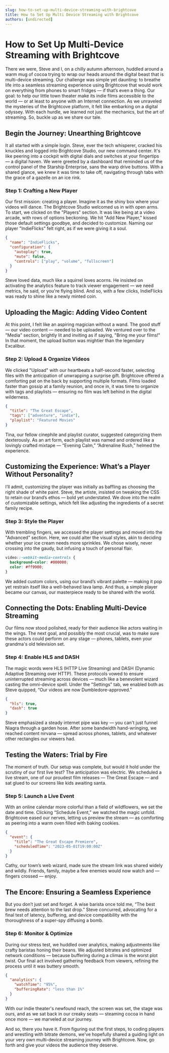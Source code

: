 ```yaml
---
slug: how-to-set-up-multi-device-streaming-with-brightcove
title: How to Set Up Multi Device Streaming with Brightcove
authors: [undirected]
---
```



# How to Set Up Multi-Device Streaming with Brightcove

There we were, Steve and I, on a chilly autumn afternoon, huddled around a warm mug of cocoa trying to wrap our heads around the digital beast that is multi-device streaming. Our challenge was simple yet daunting: to breathe life into a seamless streaming experience using Brightcove that would work on everything from phones to smart fridges — if that’s even a thing. Our goal: to help our little town theater make its indie films accessible to the world — or at least to anyone with an Internet connection. As we unraveled the mysteries of the Brightcove platform, it felt like embarking on a digital odyssey. With each hurdle, we learned not just the mechanics, but the art of streaming. So, buckle up as we share our tale. 

## Begin the Journey: Unearthing Brightcove

It all started with a simple login. Steve, ever the tech whisperer, cracked his knuckles and logged into Brightcove Studio, our new command center. It's like peering into a cockpit with digital dials and switches at your fingertips — a digital haven. We were greeted by a dashboard that reminded us of the control panel of the Starship Enterprise, sans the warp drive buttons. With a shared glance, we knew it was time to take off, navigating through tabs with the grace of a gazelle on an ice rink.

### Step 1: Crafting a New Player

Our first mission: creating a player. Imagine it as the shiny box where your videos will dance. The Brightcove Studio welcomed us in with open arms. To start, we clicked on the "Players" section. It was like being at a video arcade, with rows of options beckoning. We hit "Add New Player," kissed those default settings goodbye, and decided to customize. Naming our player "IndieFlicks" felt right, as if we were giving it a soul. 

```json
{
  "name": "IndieFlicks",
  "configuration": {
    "autoplay": true,
    "mute": false,
    "controls": ["play", "volume", "fullscreen"]
  }
}
```

Steve loved data, much like a squirrel loves acorns. He insisted on activating the analytics feature to track viewer engagement — we need metrics, he said, or you're flying blind. And so, with a few clicks, IndieFlicks was ready to shine like a newly minted coin.

## Uploading the Magic: Adding Video Content

At this point, I felt like an aspiring magician without a wand. The good stuff — our video content — needed to be uploaded. We ventured over to the "Media" section, brightly lit and inviting as if saying, "Bring me your films!" In that moment, the upload button was mightier than the legendary Excalibur.

### Step 2: Upload & Organize Videos

We clicked "Upload" with our heartbeats a half-second faster, selecting files with the anticipation of unwrapping a surprise gift. Brightcove offered a comforting pat on the back by supporting multiple formats. Films loaded faster than gossip at a family reunion, and once in, it was time to organize with tags and playlists — ensuring no film was left behind in the digital wilderness.

```json
{
  "title": "The Great Escape",
  "tags": ["adventure", "indie"],
  "playlist": "Featured Movies"
}
```

Tina, our fellow cinephile and playlist curator, suggested categorizing them dexterously. As an art form, each playlist was named and ordered like a lovingly crafted mixtape — “Evening Calm,” “Adrenaline Rush,” helmed the experience.

## Customizing the Experience: What’s a Player Without Personality?

I’ll admit, customizing the player was initially as baffling as choosing the right shade of white paint. Steve, the artiste, insisted on tweaking the CSS to retain our brand’s ethos — bold yet understated. We dove into the realm of customizable settings, which felt like adjusting the ingredients of a secret family recipe. 

### Step 3: Style the Player

With trembling fingers, we accessed the player settings and moved into the "Advanced" section. Here, we could alter the visual styles, akin to deciding whether your ice cream needs more sprinkles. We chose wisely, never crossing into the gaudy, but infusing a touch of personal flair. 

```css
video::-webkit-media-controls {
  background-color: #000000;
  color: #ff9900;
}
```

We added custom colors, using our brand’s vibrant palette — making it pop yet restrain itself like a well-behaved lava lamp. And thus, a simple player became our canvas, our masterpiece ready to be shared with the world.

## Connecting the Dots: Enabling Multi-Device Streaming

Our films now stood polished, ready for their audience like actors waiting in the wings. The next goal, and possibly the most crucial, was to make sure these actors could perform on any stage — phones, tablets, even your grandma's old television set.

### Step 4: Enable HLS and DASH

The magic words were HLS (HTTP Live Streaming) and DASH (Dynamic Adaptive Streaming over HTTP). These protocols vowed to ensure uninterrupted streaming across devices — much like a benevolent wizard casting the omni-device spell. Under the "Settings" tab, we enabled both as Steve quipped, “Our videos are now Dumbledore-approved.”

```json
{
  "hls": true,
  "dash": true
}
```

Steve emphasized a steady internet pipe was key — you can't just funnel Niagra through a garden hose. After some bandwidth hand-wringing, we reached content nirvana — spread across phones, tablets, and whatever other rectangles our viewers had.

## Testing the Waters: Trial by Fire

The moment of truth. Our setup was complete, but would it hold under the scrutiny of our first live test? The anticipation was electric. We scheduled a live stream, one of our proudest film releases — The Great Escape — and sat glued to our screens like kids awaiting santa.

### Step 5: Launch a Live Event

With an online calendar more colorful than a field of wildflowers, we set the date and time. Clicking “Schedule Event,” we watched the magic unfold. Brightcove eased our nerves, letting us preview the stream — as comforting as peering into a warm oven filled with baking cookies.

```json
{
  "event": {
    "title": "The Great Escape Premiere",
    "scheduledTime": "2023-05-01T19:00:00Z"
  }
}
```

Cathy, our town’s web wizard, made sure the stream link was shared widely and wildly. Friends, family, maybe a few enemies would now watch and — fingers crossed — enjoy.

## The Encore: Ensuring a Seamless Experience

But you don’t just set and forget. A wise barista once told me, “The best brew needs attention to the last drop.” Steve concurred, advocating for a final test of latency, buffering, and device compatibility with the thoroughness of a super-spy diffusing a bomb.

### Step 6: Monitor & Optimize

During our stress test, we huddled over analytics, making adjustments like crafty baristas honing their beans. We adjusted bitrates and optimized network conditions — because buffering during a climax is the worst plot twist. Our final act involved gathering feedback from viewers, refining the process until it was buttery smooth.

```json
{
  "analytics": {
    "watchTime": "95%",
    "bufferingRate": "less than 1%"
  }
}
```

With our indie theater's newfound reach, the screen was set, the stage was ours, and as we sat back in our creaky seats — steaming cocoa in hand once more — we marveled at our journey.

And so, there you have it. From figuring out the first steps, to coding players and wrestling with bitrate demons, we've hopefully shared a guiding light on your very own multi-device streaming journey with Brightcove. Now, go forth and give your videos the audience they deserve.
